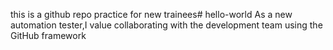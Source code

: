 this is a github repo practice for new trainees# hello-world
As a new automation tester,I value collaborating with the development team using the GitHub framework

